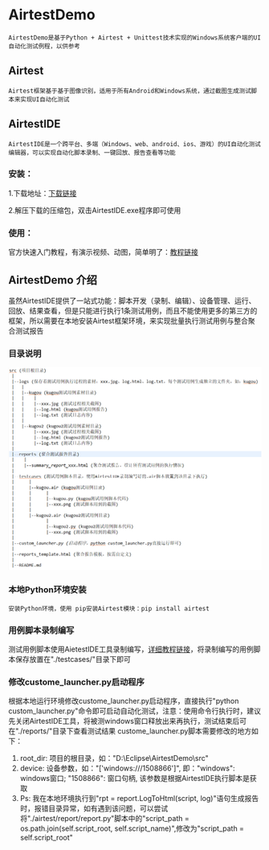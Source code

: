# AirtestDemo

    AirtestDemo是基于Python + Airtest + Unittest技术实现的Windows系统客户端的UI自动化测试例程，以供参考

## Airtest
    Airtest框架基于基于图像识别，适用于所有Android和Windows系统，通过截图生成测试脚本来实现UI自动化测试

## AirtestIDE
    AirtestIDE是一个跨平台、多端（Windows、web、android、ios、游戏）的UI自动化测试编辑器，可以实现自动化脚本录制、一键回放、报告查看等功能
### 安装：
  1.下载地址：[下载链接](http://airtest.netease.com/changelog.html)
    
  2.解压下载的压缩包，双击AirtestIDE.exe程序即可使用
    
  
### 使用：
  官方快速入门教程，有演示视频、动图，简单明了：[教程链接](http://airtest.netease.com/tutorial/Tutorial.html)

## AirtestDemo 介绍

  虽然AirtestIDE提供了一站式功能：脚本开发（录制、编辑）、设备管理、运行、回放、结果查看，但是只能进行执行1条测试用例，而且不能使用更多的第三方的框架，所以需要在本地安装Airtest框架环境，来实现批量执行测试用例与整合聚合测试报告

### 目录说明
  ![Image text](https://github.com/Wingoc/AirtestDemo/blob/master/tree.png)

### 本地Python环境安装
    安装Python环境，使用 pip安装Airtest模块：pip install airtest

### 用例脚本录制编写
  测试用例脚本使用AietestIDE工具录制编写，[详细教程链接](http://airtest.netease.com/docs/docs_AirtestIDE-zh_CN/3_record_script/0_script_faq.html)，将录制编写的用例脚本保存放置在"./testcases/"目录下即可

### 修改custome_launcher.py启动程序
  根据本地运行环境修改custome_launcher.py启动程序，直接执行"python custom_launcher.py"命令即可启动自动化测试，注意：使用命令行执行时，建议先关闭AirtestIDE工具，将被测windows窗口释放出来再执行，测试结束后可在"./reports/"目录下查看测试结果
  custome_launcher.py脚本需要修改的地方如下：
  1. root_dir: 项目的根目录，如："D:\\Eclipse\\AirtestDemo\\src"
  2. device: 设备参数，如："['windows:///1508866']", 即："windows": windows窗口; "1508866": 窗口句柄, 该参数是根据AirtestIDE执行脚本是获取
  3. Ps: 我在本地环境执行到"rpt = report.LogToHtml(script, log)"语句生成报告时，报错目录异常，如有遇到该问题，可以尝试将"./airtest/report/report.py"脚本中的"script_path = os.path.join(self.script_root, self.script_name)",修改为"script_path = self.script_root"
  
















